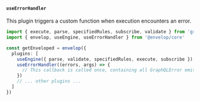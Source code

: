 #### `useErrorHandler`

This plugin triggers a custom function when execution encounters an error.

```ts
import { execute, parse, specifiedRules, subscribe, validate } from 'graphql'
import { envelop, useEngine, useErrorHandler } from '@envelop/core'

const getEnveloped = envelop({
  plugins: [
    useEngine({ parse, validate, specifiedRules, execute, subscribe }),
    useErrorHandler((errors, args) => {
      // This callback is called once, containing all GraphQLError emitted during execution phase
    })
    // ... other plugins ...
  ]
})
```
